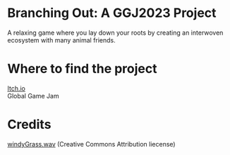 # Branching Out: A GGJ2023 Project
A relaxing game where you lay down your roots by creating an interwoven ecosystem with many animal friends.

# Where to find the project
<a href="https://williamdual.itch.io/branching-out">Itch.io</a> <br>
<a fref="https://globalgamejam.org/2023/games/branching-out-2">Global Game Jam</a>

# Credits
<a href="https://www.youtube.com/watch?v=0UizEuyN1as&ab_channel=Over%26Out">windyGrass.wav</a> (Creative Commons Attribution liecense)
